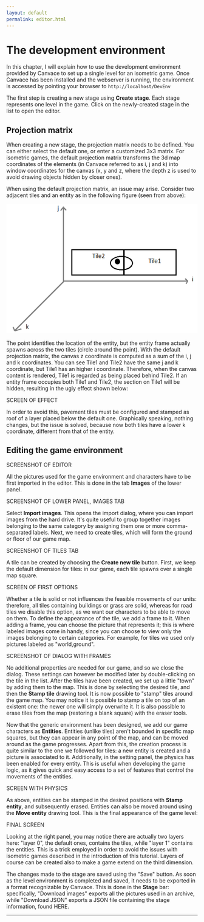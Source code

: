 ```yaml
---
layout: default
permalink: editor.html
---
```


# The development environment
In this chapter, I will explain how to use the development environment provided by Canvace to set up a single level for an isometric game.
Once Canvace has been installed and the webserver is running, the environment is accessed by pointing your browser to 
<code>http://localhost/DevEnv</code>

The first step is creating a new stage using **Create stage**. Each stage represents one level in the game. Click on the newly-created stage in the list
to open the editor.

## Projection matrix
When creating a new stage, the projection matrix needs to be defined. You can either select the default one, or enter a customized 3x3 matrix. For isometric games,
the default projection matrix transforms the 3d map coordinates of the elements (in Canvace referred to as i, j and k) into window coordinates for the canvas (x, y
and z, where the depth z is used to avoid drawing objects hidden by closer ones).

When using the default projection matrix, an issue may arise. Consider two adjacent tiles and an entity as in the following figure (seen from above):

![Tiles](isometric.png)

The point identifies the location of the entity, but the entity frame actually spawns across the two tiles (circle around the point). With the default projection
matrix, the canvas z coordinate is computed as a sum of the i, j and k coordinates. You can see Tile1 and Tile2 have the same j and k coordinate, but Tile1 has
an higher i coordinate. Therefore, when the canvas content is rendered, Tile1 is regarded as being placed behind Tile2. If an entity frame occupies both Tile1
and Tile2, the section on Tile1 will be hidden, resulting in the ugly effect shown below:

SCREEN OF EFFECT

In order to avoid this, pavement tiles must be configured and stamped as roof of a layer placed below the default one. Graphically speaking, nothing changes, but the
issue is solved, because now both tiles have a lower k coordinate, different from that of the entity.

## Editing the game environment

SCREENSHOT OF EDITOR

All the pictures used for the game environment and characters have to be first imported in the editor. This is done in the tab **Images** of the lower panel.

SCREENSHOT OF LOWER PANEL, IMAGES TAB

Select **Import images**. This opens the import dialog, where you can import images from the hard drive. It's quite useful to group together images belonging to
the same category by assigning them one or more comma-separated labels.
Next, we need to create tiles, which will form the ground or floor of our game map.

SCREENSHOT OF TILES TAB

A tile can be created by choosing the **Create new tile** button. First, we keep the default dimension for tiles: in our game, each tile spawns over a single map
square.

SCREEN OF FIRST OPTIONS

Whether a tile is solid or not influences the feasible movements of our units: therefore, all tiles containing buildings or grass are solid, whereas for
road tiles we disable this option, as we want our characters to be able to move on them.
To define the appearance of the tile, we add a frame to it. When adding a frame, you can choose the picture that represents it; this is where labeled images come in
handy, since you can choose to view only the images belonging to certain categories. For example, for tiles we used only pictures labeled as "world,ground".

SCREENSHOT OF DIALOG WITH FRAMES

No additional properties are needed for our game, and so we close the dialog. These settings can however be modified later by double-clicking on the tile in the list.
After the tiles have been created, we set up a little "town" by adding them to the map. This is done by selecting the desired tile, and then the **Stamp tile**
drawing tool. It is now possible to "stamp" tiles around the game map. You may notice it is possible to stamp a tile on top of an existent one: the newer one
will simply overwrite it. It is also possible to erase tiles from the map (restoring a blank square) with the eraser tools.

Now that the generic environment has been designed, we add our game characters as **Entities**. Entities (unlike tiles) aren't bounded in specific map
squares, but they can appear in any point of the map, and can be moved around as the game progresses. Apart from this, the creation process is quite similar to the one
we followed for tiles: a new entity is created and a picture is associated to it. Additionally, in the setting panel, the physics has been enabled for every entity.
This is useful when developing the game logic, as it gives quick and easy access to a set of features that control the movements of the entities.

SCREEN WITH PHYSICS

As above, entities can be stamped in the desired positions with **Stamp entity**, and subsequently erased. Entities can also be moved around using the
**Move entity** drawing tool. This is the final appearance of the game level:

FINAL SCREEN

Looking at the right panel, you may notice there are actually two layers here: "layer 0", the default ones, contains the tiles, while "layer 1" contains the
entities. This is a trick employed in order to avoid the issues with isometric games described in the introduction of this tutorial.
Layers of course can be created also to make a game extend on the third dimension.

The changes made to the stage are saved using the "Save" button.
As soon as the level environment is completed and saved, it needs to be exported in a format recognizable by Canvace. This is done in the **Stage** bar: specifically,
"Download images" exports all the pictures used in an archive, while "Download JSON" exports a JSON file containing the stage information, found HERE.

----------------------------
